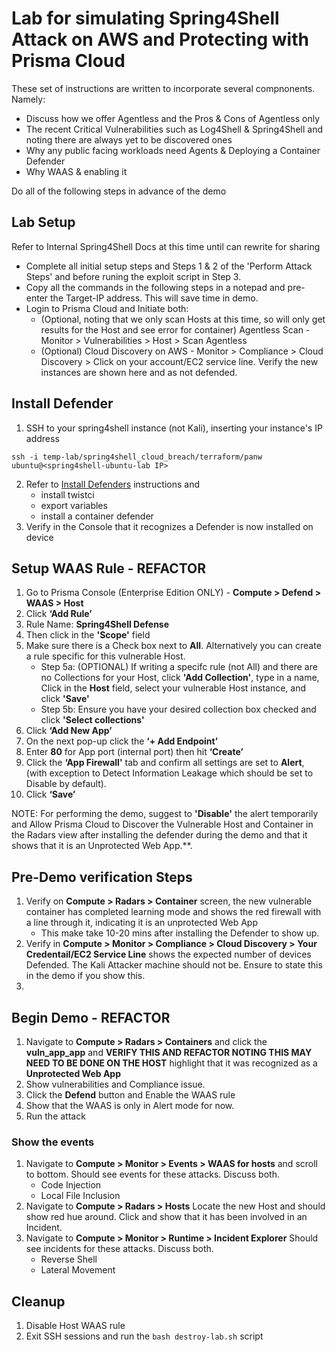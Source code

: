 # Lab for simulating Spring4Shell Attack on AWS and Protecting with Prisma Cloud

These set of instructions are written to incorporate several compnonents.  Namely:
- Discuss how we offer Agentless and the Pros & Cons of Agentless only
- The recent Critical Vulnerabilities such as Log4Shell & Spring4Shell and noting there are always yet to be discovered ones
- Why any public facing workloads need Agents & Deploying a Container Defender
- Why WAAS & enabling it

Do all of the following steps in advance of the demo

## Lab Setup
Refer to Internal Spring4Shell Docs at this time until can rewrite for sharing
- Complete all initial setup steps and Steps 1 & 2 of the 'Perform Attack Steps' and before runing the exploit script in Step 3.
- Copy all the commands in the following steps in a notepad and pre-enter the Target-IP address.  This will save time in demo.
- Login to Prisma Cloud and Initiate both:
    - (Optional, noting that we only scan Hosts at this time, so will only get results for the Host and see error for container) Agentless Scan - Monitor > Vulnerabilities > Host > Scan Agentless
    - (Optional) Cloud Discovery on AWS - Monitor > Compliance > Cloud Discovery > Click on your account/EC2 service line.  Verify the new instances are shown here and as not defended.

## Install Defender
1. SSH to your spring4shell instance (not Kali), inserting your instance's IP address
```
ssh -i temp-lab/spring4shell_cloud_breach/terraform/panw ubuntu@<spring4shell-ubuntu-lab IP>
```
2. Refer to [Install Defenders](https://github.com/jjchavanne/cheat-sheets/blob/main/prisma-cloud/Install_Defenders.md) instructions and
    - install twistci
    - export variables
    - install a container defender
3. Verify in the Console that it recognizes a Defender is now installed on device

## Setup WAAS Rule - REFACTOR
1. Go to Prisma Console (Enterprise Edition ONLY) - **Compute > Defend > WAAS > Host**
2. Click **‘Add Rule’**
3. Rule Name: **Spring4Shell Defense**
4. Then click in the **'Scope'** field
5. Make sure there is a Check box next to **All**.  Alternatively you can create a rule specific for this vulnerable Host.
    - Step 5a: (OPTIONAL) If writing a specifc rule (not All) and there are no Collections for your Host, click **'Add Collection'**, type in a name, Click in the **Host** field, select your vulnerable Host instance, and click **'Save'**
    - Step 5b: Ensure you have your desired collection box checked and click **'Select collections'**
6. Click **‘Add New App’**
7. On the next pop-up click the **‘+ Add Endpoint’**
8. Enter **80** for App port (internal port) then hit **‘Create’**
9. Click the **‘App Firewall'** tab and confirm all settings are set to **Alert**, (with exception to Detect Information Leakage which should be set to Disable by default). 
10. Click **‘Save’**

NOTE: For performing the demo, suggest to **'Disable'** the alert temporarily and Allow Prisma Cloud to Discover the 
Vulnerable Host and Container in the Radars view after installing the defender during the demo and that it shows that it is an Unprotected Web App.**. 

## Pre-Demo verification Steps
1. Verify on **Compute > Radars > Container** screen, the new vulnerable container has completed learning mode and shows the red firewall with a line through it, indicating it is an unprotected Web App
    - This make take 10-20 mins after installing the Defender to show up.
2. Verify in **Compute > Monitor > Compliance > Cloud Discovery > Your Credentail/EC2 Service Line** shows the expected number of devices Defended.  The Kali Attacker machine should not be.  Ensure to state this in the demo if you show this.
3. 

## Begin Demo - REFACTOR
1. Navigate to **Compute > Radars > Containers** and click the **vuln_app_app** and **VERIFY THIS AND REFACTOR NOTING THIS MAY NEED TO BE DONE ON THE HOST** highlight that it was recognized as a **Unprotected Web App**
2. Show vulnerabilities and Compliance issue.
3. Click the **Defend** button and Enable the WAAS rule
4. Show that the WAAS is only in Alert mode for now.
5. Run the attack 

### Show the events
1. Navigate to **Compute > Monitor > Events > WAAS for hosts** and scroll to bottom.  Should see events for these attacks.  Discuss both.
    - Code Injection
    - Local File Inclusion
2. Navigate to **Compute > Radars > Hosts** Locate the new Host and should show red hue around.  Click and show that it has been involved in an Incident.
3. Navigate to **Compute > Monitor > Runtime > Incident Explorer** Should see incidents for these attacks.  Discuss both.
    - Reverse Shell
    - Lateral Movement

## Cleanup
1. Disable Host WAAS rule
2. Exit SSH sessions and run the `bash destroy-lab.sh` script
